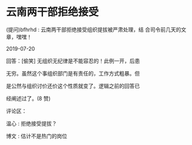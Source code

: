 # 云南两干部拒绝接受

(提问)bfhrhd : 云南两干部拒绝接受组织提拔被严肃处理，结 合司令前几天的文章，嘿嘿！

2019-07-20

回答：[偷笑] 无组织无纪律是不能容忍的！此例一开，后患

无穷。虽然这个事组织部门是有责任的，工作方式粗暴。但

是公然与组织讨价还价这个性质就变了。逻辑之前的回答已

经阐述过了。(8 赞)

评论区：

温心 : 拒绝接受提拔？

博文 : 估计不是热门的岗位